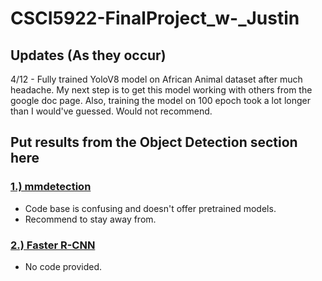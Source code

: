 # CSCI5922-FinalProject_w-_Justin

## Updates (As they occur)

4/12 - Fully trained YoloV8 model on African Animal dataset after much headache. My next step is to get this model working with others from the google doc page. Also, training
the model on 100 epoch took a lot longer than I would've guessed. Would not recommend. 

## Put results from the Object Detection section here

### [1.) mmdetection](https://github.com/open-mmlab/mmdetection/tree/main/configs/fast_rcnn)
* Code base is confusing and doesn't offer pretrained models.
* Recommend to stay away from.


### [2.) Faster R-CNN](https://github.com/open-mmlab/mmdetection/tree/main/configs/faster_rcnn)
* No code provided.
